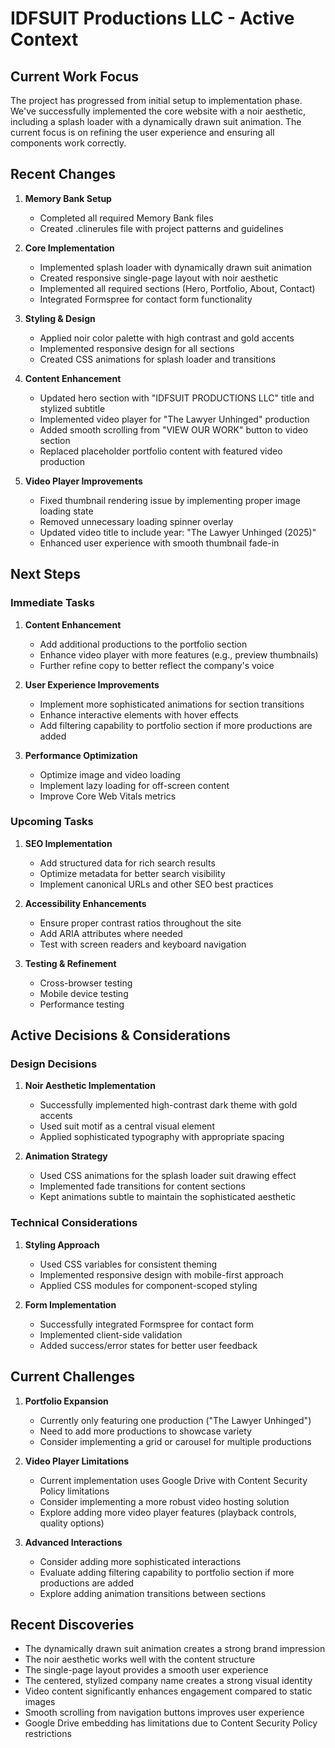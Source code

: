 # IDFSUIT Productions LLC - Active Context

## Current Work Focus

The project has progressed from initial setup to implementation phase. We've successfully implemented the core website with a noir aesthetic, including a splash loader with a dynamically drawn suit animation. The current focus is on refining the user experience and ensuring all components work correctly.

## Recent Changes

1. **Memory Bank Setup**
   - Completed all required Memory Bank files
   - Created .clinerules file with project patterns and guidelines

2. **Core Implementation**
   - Implemented splash loader with dynamically drawn suit animation
   - Created responsive single-page layout with noir aesthetic
   - Implemented all required sections (Hero, Portfolio, About, Contact)
   - Integrated Formspree for contact form functionality

3. **Styling & Design**
   - Applied noir color palette with high contrast and gold accents
   - Implemented responsive design for all sections
   - Created CSS animations for splash loader and transitions

4. **Content Enhancement**
   - Updated hero section with "IDFSUIT PRODUCTIONS LLC" title and stylized subtitle
   - Implemented video player for "The Lawyer Unhinged" production
   - Added smooth scrolling from "VIEW OUR WORK" button to video section
   - Replaced placeholder portfolio content with featured video production
   
5. **Video Player Improvements**
   - Fixed thumbnail rendering issue by implementing proper image loading state
   - Removed unnecessary loading spinner overlay
   - Updated video title to include year: "The Lawyer Unhinged (2025)"
   - Enhanced user experience with smooth thumbnail fade-in

## Next Steps

### Immediate Tasks
1. **Content Enhancement**
   - Add additional productions to the portfolio section
   - Enhance video player with more features (e.g., preview thumbnails)
   - Further refine copy to better reflect the company's voice

2. **User Experience Improvements**
   - Implement more sophisticated animations for section transitions
   - Enhance interactive elements with hover effects
   - Add filtering capability to portfolio section if more productions are added

3. **Performance Optimization**
   - Optimize image and video loading
   - Implement lazy loading for off-screen content
   - Improve Core Web Vitals metrics

### Upcoming Tasks
1. **SEO Implementation**
   - Add structured data for rich search results
   - Optimize metadata for better search visibility
   - Implement canonical URLs and other SEO best practices

2. **Accessibility Enhancements**
   - Ensure proper contrast ratios throughout the site
   - Add ARIA attributes where needed
   - Test with screen readers and keyboard navigation

3. **Testing & Refinement**
   - Cross-browser testing
   - Mobile device testing
   - Performance testing

## Active Decisions & Considerations

### Design Decisions
1. **Noir Aesthetic Implementation**
   - Successfully implemented high-contrast dark theme with gold accents
   - Used suit motif as a central visual element
   - Applied sophisticated typography with appropriate spacing

2. **Animation Strategy**
   - Used CSS animations for the splash loader suit drawing effect
   - Implemented fade transitions for content sections
   - Kept animations subtle to maintain the sophisticated aesthetic

### Technical Considerations
1. **Styling Approach**
   - Used CSS variables for consistent theming
   - Implemented responsive design with mobile-first approach
   - Applied CSS modules for component-scoped styling

2. **Form Implementation**
   - Successfully integrated Formspree for contact form
   - Implemented client-side validation
   - Added success/error states for better user feedback

## Current Challenges

1. **Portfolio Expansion**
   - Currently only featuring one production ("The Lawyer Unhinged")
   - Need to add more productions to showcase variety
   - Consider implementing a grid or carousel for multiple productions

2. **Video Player Limitations**
   - Current implementation uses Google Drive with Content Security Policy limitations
   - Consider implementing a more robust video hosting solution
   - Explore adding more video player features (playback controls, quality options)

3. **Advanced Interactions**
   - Consider adding more sophisticated interactions
   - Evaluate adding filtering capability to portfolio section if more productions are added
   - Explore adding animation transitions between sections

## Recent Discoveries

- The dynamically drawn suit animation creates a strong brand impression
- The noir aesthetic works well with the content structure
- The single-page layout provides a smooth user experience
- The centered, stylized company name creates a strong visual identity
- Video content significantly enhances engagement compared to static images
- Smooth scrolling from navigation buttons improves user experience
- Google Drive embedding has limitations due to Content Security Policy restrictions